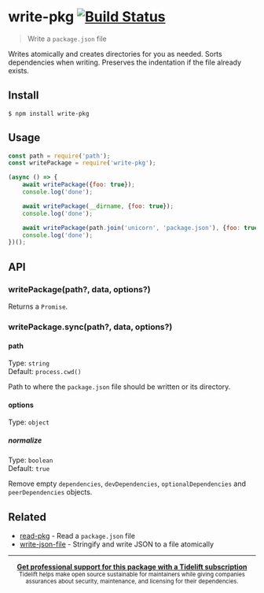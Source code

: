 # write-pkg [![Build Status](https://travis-ci.org/sindresorhus/write-pkg.svg?branch=master)](https://travis-ci.org/sindresorhus/write-pkg)

> Write a `package.json` file

Writes atomically and creates directories for you as needed. Sorts dependencies when writing. Preserves the indentation if the file already exists.


## Install

```
$ npm install write-pkg
```


## Usage

```js
const path = require('path');
const writePackage = require('write-pkg');

(async () => {
	await writePackage({foo: true});
	console.log('done');

	await writePackage(__dirname, {foo: true});
	console.log('done');

	await writePackage(path.join('unicorn', 'package.json'), {foo: true});
	console.log('done');
})();
```


## API

### writePackage(path?, data, options?)

Returns a `Promise`.

### writePackage.sync(path?, data, options?)

#### path

Type: `string`<br>
Default: `process.cwd()`

Path to where the `package.json` file should be written or its directory.

#### options

Type: `object`

##### normalize

Type: `boolean`<br>
Default: `true`

Remove empty `dependencies`, `devDependencies`, `optionalDependencies` and `peerDependencies` objects.


## Related

- [read-pkg](https://github.com/sindresorhus/read-pkg) - Read a `package.json` file
- [write-json-file](https://github.com/sindresorhus/write-json-file) - Stringify and write JSON to a file atomically


---

<div align="center">
	<b>
		<a href="https://tidelift.com/subscription/pkg/npm-write-pkg?utm_source=npm-write-pkg&utm_medium=referral&utm_campaign=readme">Get professional support for this package with a Tidelift subscription</a>
	</b>
	<br>
	<sub>
		Tidelift helps make open source sustainable for maintainers while giving companies<br>assurances about security, maintenance, and licensing for their dependencies.
	</sub>
</div>
